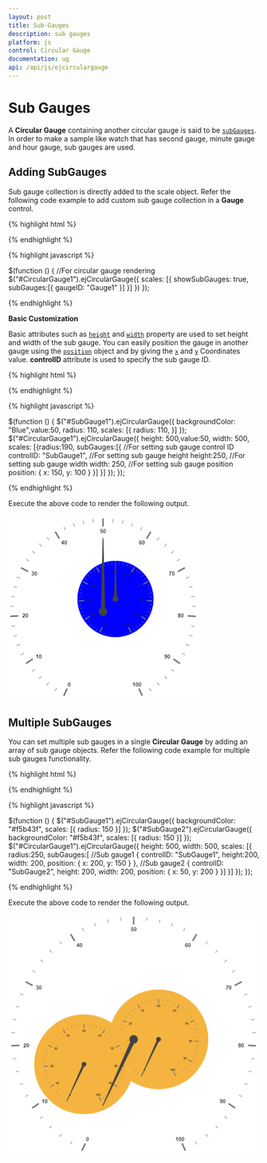 ```yaml
---
layout: post
title: Sub-Gauges
description: sub gauges
platform: js
control: Circular Gauge
documentation: ug
api: /api/js/ejcirculargauge
---
```


# Sub Gauges

A **Circular Gauge** containing another circular gauge is said to be [`subGauges`](../api/js/ejcirculargauge#members:scales-subgauges). In order to make a sample like watch that has second gauge, minute gauge and hour gauge, sub gauges are used.

## Adding SubGauges

Sub gauge collection is directly added to the scale object. Refer the following code example to add custom sub gauge collection in a **Gauge** control.

{% highlight html %}

<div id="CircularGauge1"></div>

{% endhighlight %}


{% highlight javascript %}


 $(function () {
        //For circular gauge rendering
        $("#CircularGauge1").ejCircularGauge({
            scales: [{ showSubGauges: true,
                subGauges:[{
                    gaugeID: "Gauge1"
                }]
    }]
    })
    });


{% endhighlight %}

**Basic Customization**

Basic attributes such as [`height`](../api/js/ejcirculargauge#members:scales-subgauges-height) and [`width`](../api/js/ejcirculargauge#members:scales-subgauges-width) property are used to set height and width of the sub gauge. You can easily position the gauge in another gauge using the [`position`](../api/js/ejcirculargauge#members:scales-subgauges-position) object and by giving the [`x`](../api/js/ejcirculargauge#members:scales-subgauges-position-x) and [`y`](../api/js/ejcirculargauge#members:scales-subgauges-position-y) Coordinates value. **controlID** attribute is used to specify the sub gauge ID.



{% highlight html %}

<div id=" SubGauge1"></div>
<div id="CircularGauge1"> </div>

{% endhighlight %}

{% highlight javascript %}

 $(function () {
        $("#SubGauge1").ejCircularGauge({
            backgroundColor: "Blue",value:50, radius: 110,
            scales: [{
                radius: 110,
            }]
        });
        $("#CircularGauge1").ejCircularGauge({
            height: 500,value:50, width: 500,
            scales: [{radius:190,
                subGauges:[{
                    //For setting sub gauge control ID
                    controlID: "SubGauge1",
                    //For setting sub gauge height
                    height:250,
                    //For setting sub gauge width
                    width: 250,
                    //For setting sub gauge position
                    position: { x: 150, y: 100 }
                }]
            }]
        });    });


{% endhighlight %}



Execute the above code to render the following output.

![](/js/CircularGauge/Sub-Gauges_images/Sub-Gauges_img1.png)

## Multiple SubGauges

You can set multiple sub gauges in a single **Circular Gauge** by adding an array of sub gauge objects. Refer the following code example for multiple sub gauges functionality.


{% highlight html %}

<div id="CircularGauge1"></div>
<div id=" SubGauge1"> </div>
<div id=" SubGauge2"> </div>

{% endhighlight %}


{% highlight javascript %}

 $(function () {
        $("#SubGauge1").ejCircularGauge({
            backgroundColor: "#f5b43f",
            scales: [{
                radius: 150
            }]
        });
        $("#SubGauge2").ejCircularGauge({
            backgroundColor: "#f5b43f",
            scales: [{
                radius: 150
            }]
        });
        $("#CircularGauge1").ejCircularGauge({
            height: 500,
            width: 500,
            scales: [{
                radius:250,
                subGauges:[
                //Sub gauge1
                {
                    controlID: "SubGauge1",
                    height:200,
                    width: 200,
                    position: { x: 200, y: 150 }
                },
                //Sub gauge2
                {
                    controlID: "SubGauge2",
                    height: 200,
                    width: 200,
                    position: { x: 50, y: 200 }
                }]
            }]
        });    });


{% endhighlight %}



Execute the above code to render the following output.

![](/js/CircularGauge/Sub-Gauges_images/Sub-Gauges_img2.png)

